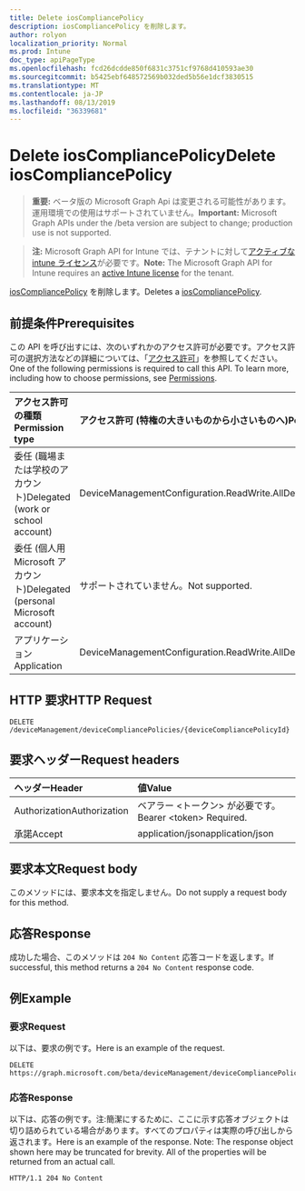 ```yaml
---
title: Delete iosCompliancePolicy
description: iosCompliancePolicy を削除します。
author: rolyon
localization_priority: Normal
ms.prod: Intune
doc_type: apiPageType
ms.openlocfilehash: fcd26dcdde850f6831c3751cf9768d410593ae30
ms.sourcegitcommit: b5425ebf648572569b032ded5b56e1dcf3830515
ms.translationtype: MT
ms.contentlocale: ja-JP
ms.lasthandoff: 08/13/2019
ms.locfileid: "36339681"
---
```

# <a name="delete-ioscompliancepolicy"></a><span data-ttu-id="b123b-103">Delete iosCompliancePolicy</span><span class="sxs-lookup"><span data-stu-id="b123b-103">Delete iosCompliancePolicy</span></span>

> <span data-ttu-id="b123b-104">**重要:** ベータ版の Microsoft Graph Api は変更される可能性があります。運用環境での使用はサポートされていません。</span><span class="sxs-lookup"><span data-stu-id="b123b-104">**Important:** Microsoft Graph APIs under the /beta version are subject to change; production use is not supported.</span></span>

> <span data-ttu-id="b123b-105">**注:** Microsoft Graph API for Intune では、テナントに対して[アクティブな intune ライセンス](https://go.microsoft.com/fwlink/?linkid=839381)が必要です。</span><span class="sxs-lookup"><span data-stu-id="b123b-105">**Note:** The Microsoft Graph API for Intune requires an [active Intune license](https://go.microsoft.com/fwlink/?linkid=839381) for the tenant.</span></span>

<span data-ttu-id="b123b-106">[iosCompliancePolicy](../resources/intune-deviceconfig-ioscompliancepolicy.md) を削除します。</span><span class="sxs-lookup"><span data-stu-id="b123b-106">Deletes a [iosCompliancePolicy](../resources/intune-deviceconfig-ioscompliancepolicy.md).</span></span>

## <a name="prerequisites"></a><span data-ttu-id="b123b-107">前提条件</span><span class="sxs-lookup"><span data-stu-id="b123b-107">Prerequisites</span></span>
<span data-ttu-id="b123b-p101">この API を呼び出すには、次のいずれかのアクセス許可が必要です。アクセス許可の選択方法などの詳細については、「[アクセス許可](/graph/permissions-reference)」を参照してください。</span><span class="sxs-lookup"><span data-stu-id="b123b-p101">One of the following permissions is required to call this API. To learn more, including how to choose permissions, see [Permissions](/graph/permissions-reference).</span></span>

|<span data-ttu-id="b123b-110">アクセス許可の種類</span><span class="sxs-lookup"><span data-stu-id="b123b-110">Permission type</span></span>|<span data-ttu-id="b123b-111">アクセス許可 (特権の大きいものから小さいものへ)</span><span class="sxs-lookup"><span data-stu-id="b123b-111">Permissions (from most to least privileged)</span></span>|
|:---|:---|
|<span data-ttu-id="b123b-112">委任 (職場または学校のアカウント)</span><span class="sxs-lookup"><span data-stu-id="b123b-112">Delegated (work or school account)</span></span>|<span data-ttu-id="b123b-113">DeviceManagementConfiguration.ReadWrite.All</span><span class="sxs-lookup"><span data-stu-id="b123b-113">DeviceManagementConfiguration.ReadWrite.All</span></span>|
|<span data-ttu-id="b123b-114">委任 (個人用 Microsoft アカウント)</span><span class="sxs-lookup"><span data-stu-id="b123b-114">Delegated (personal Microsoft account)</span></span>|<span data-ttu-id="b123b-115">サポートされていません。</span><span class="sxs-lookup"><span data-stu-id="b123b-115">Not supported.</span></span>|
|<span data-ttu-id="b123b-116">アプリケーション</span><span class="sxs-lookup"><span data-stu-id="b123b-116">Application</span></span>|<span data-ttu-id="b123b-117">DeviceManagementConfiguration.ReadWrite.All</span><span class="sxs-lookup"><span data-stu-id="b123b-117">DeviceManagementConfiguration.ReadWrite.All</span></span>|

## <a name="http-request"></a><span data-ttu-id="b123b-118">HTTP 要求</span><span class="sxs-lookup"><span data-stu-id="b123b-118">HTTP Request</span></span>
<!-- {
  "blockType": "ignored"
}
-->
``` http
DELETE /deviceManagement/deviceCompliancePolicies/{deviceCompliancePolicyId}
```

## <a name="request-headers"></a><span data-ttu-id="b123b-119">要求ヘッダー</span><span class="sxs-lookup"><span data-stu-id="b123b-119">Request headers</span></span>
|<span data-ttu-id="b123b-120">ヘッダー</span><span class="sxs-lookup"><span data-stu-id="b123b-120">Header</span></span>|<span data-ttu-id="b123b-121">値</span><span class="sxs-lookup"><span data-stu-id="b123b-121">Value</span></span>|
|:---|:---|
|<span data-ttu-id="b123b-122">Authorization</span><span class="sxs-lookup"><span data-stu-id="b123b-122">Authorization</span></span>|<span data-ttu-id="b123b-123">ベアラー &lt;トークン&gt; が必要です。</span><span class="sxs-lookup"><span data-stu-id="b123b-123">Bearer &lt;token&gt; Required.</span></span>|
|<span data-ttu-id="b123b-124">承諾</span><span class="sxs-lookup"><span data-stu-id="b123b-124">Accept</span></span>|<span data-ttu-id="b123b-125">application/json</span><span class="sxs-lookup"><span data-stu-id="b123b-125">application/json</span></span>|

## <a name="request-body"></a><span data-ttu-id="b123b-126">要求本文</span><span class="sxs-lookup"><span data-stu-id="b123b-126">Request body</span></span>
<span data-ttu-id="b123b-127">このメソッドには、要求本文を指定しません。</span><span class="sxs-lookup"><span data-stu-id="b123b-127">Do not supply a request body for this method.</span></span>

## <a name="response"></a><span data-ttu-id="b123b-128">応答</span><span class="sxs-lookup"><span data-stu-id="b123b-128">Response</span></span>
<span data-ttu-id="b123b-129">成功した場合、このメソッドは `204 No Content` 応答コードを返します。</span><span class="sxs-lookup"><span data-stu-id="b123b-129">If successful, this method returns a `204 No Content` response code.</span></span>

## <a name="example"></a><span data-ttu-id="b123b-130">例</span><span class="sxs-lookup"><span data-stu-id="b123b-130">Example</span></span>

### <a name="request"></a><span data-ttu-id="b123b-131">要求</span><span class="sxs-lookup"><span data-stu-id="b123b-131">Request</span></span>
<span data-ttu-id="b123b-132">以下は、要求の例です。</span><span class="sxs-lookup"><span data-stu-id="b123b-132">Here is an example of the request.</span></span>
``` http
DELETE https://graph.microsoft.com/beta/deviceManagement/deviceCompliancePolicies/{deviceCompliancePolicyId}
```

### <a name="response"></a><span data-ttu-id="b123b-133">応答</span><span class="sxs-lookup"><span data-stu-id="b123b-133">Response</span></span>
<span data-ttu-id="b123b-p102">以下は、応答の例です。注:簡潔にするために、ここに示す応答オブジェクトは切り詰められている場合があります。すべてのプロパティは実際の呼び出しから返されます。</span><span class="sxs-lookup"><span data-stu-id="b123b-p102">Here is an example of the response. Note: The response object shown here may be truncated for brevity. All of the properties will be returned from an actual call.</span></span>
``` http
HTTP/1.1 204 No Content
```






